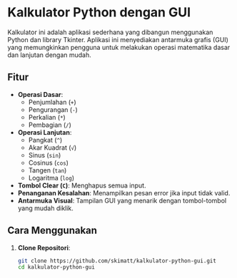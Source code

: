 # Kalkulator Python dengan GUI

Kalkulator ini adalah aplikasi sederhana yang dibangun menggunakan Python dan library Tkinter. Aplikasi ini menyediakan antarmuka grafis (GUI) yang memungkinkan pengguna untuk melakukan operasi matematika dasar dan lanjutan dengan mudah.

## Fitur

- **Operasi Dasar**:
  - Penjumlahan (`+`)
  - Pengurangan (`-`)
  - Perkalian (`*`)
  - Pembagian (`/`)
- **Operasi Lanjutan**:
  - Pangkat (`^`)
  - Akar Kuadrat (`√`)
  - Sinus (`sin`)
  - Cosinus (`cos`)
  - Tangen (`tan`)
  - Logaritma (`log`)
- **Tombol Clear (`C`)**: Menghapus semua input.
- **Penanganan Kesalahan**: Menampilkan pesan error jika input tidak valid.
- **Antarmuka Visual**: Tampilan GUI yang menarik dengan tombol-tombol yang mudah diklik.

## Cara Menggunakan

1. **Clone Repositori**:
   ```bash
   git clone https://github.com/skimatt/kalkulator-python-gui.git
   cd kalkulator-python-gui
